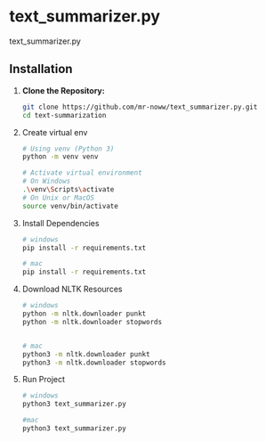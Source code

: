 # text_summarizer.py
text_summarizer.py


## Installation

1. **Clone the Repository:**
   ```sh
   git clone https://github.com/mr-noww/text_summarizer.py.git
   cd text-summarization
   ```
2. Create virtual env 
    ```sh
    # Using venv (Python 3)
    python -m venv venv

    # Activate virtual environment
    # On Windows
    .\venv\Scripts\activate
    # On Unix or MacOS
    source venv/bin/activate
    ```
3. Install Dependencies
    ```sh
    # windows
    pip install -r requirements.txt
    
    # mac
    pip install -r requirements.txt
    
    ```
4. Download NLTK Resources
    ```sh
    # windows
    python -m nltk.downloader punkt
    python -m nltk.downloader stopwords


    # mac
    python3 -m nltk.downloader punkt
    python3 -m nltk.downloader stopwords
    ```
5. Run Project
    ```sh
    # windows
    python3 text_summarizer.py
    
    #mac
    python3 text_summarizer.py
    ```
